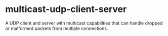 # multicast-udp-client-server
A UDP client and server with multicast capabilities that can handle dropped or malformed packets from multiple connections.
